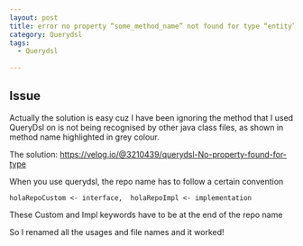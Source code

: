 ```yaml
---
layout: post
title: error no property “some_method_name” not found for type “entity”
category: Querydsl 
tags:
  - Querydsl
  
---
```

## Issue
Actually the solution is easy cuz I have been ignoring the method that I used QueryDsl on is not being recognised by other java class files, as shown in method name highlighted in grey colour.

The solution:
https://velog.io/@3210439/querydsl-No-property-found-for-type

When you use querydsl, the repo name has to follow a certain convention

`
holaRepoCustom <- interface, 
holaRepoImpl <- implementation
`

These Custom and Impl keywords have to be at the end of the repo name

So I renamed all the usages and file names and it worked!
